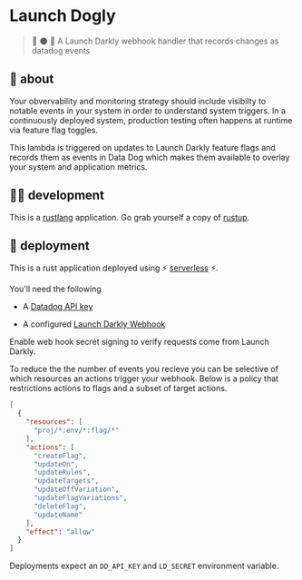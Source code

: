 # Launch Dogly

> 🚀 🌑 🐶 A Launch Darkly webhook handler that records changes as datadog events


## 🤔 about

Your obvervability and monitoring strategy should include visibilty to notable
events in your system in order to understand system triggers. In a continuously deployed
system, production testing often happens at runtime via feature flag toggles.

This lambda is triggered on updates to Launch Darkly feature flags and records them
as events in Data Dog which makes them available to overlay your system and application metrics.

## 👩‍🏭 development

This is a [rustlang](https://www.rust-lang.org/en-US/) application.
Go grab yourself a copy of [rustup](https://rustup.rs/).

## 🚀 deployment

This is a rust application deployed using ⚡ [serverless](https://serverless.com/) ⚡.

You'll need the following

* A [Datadog API key](https://app.datadoghq.com/account/settings#api)

* A configured [Launch Darkly Webhook](https://app.launchdarkly.com/pro/integrations/webhooks/new)

Enable web hook secret signing to verify requests come from Launch Darkly.

To reduce the the number of events you recieve you can be selective of
which resources an actions trigger your webhook. Below is a policy that
restrictions actions to flags and a subset of target actions.

```json
[
  {
    "resources": [
      "proj/*:env/*:flag/*"
    ],
    "actions": [
      "createFlag",
      "updateOn",
      "updateRules",
      "updateTargets",
      "updateOffVariation",
      "updateFlagVariations",
      "deleteFlag",
      "updateName"
    ],
    "effect": "allow"
  }
]
```

Deployments expect an `DD_API_KEY` and `LD_SECRET` environment variable.